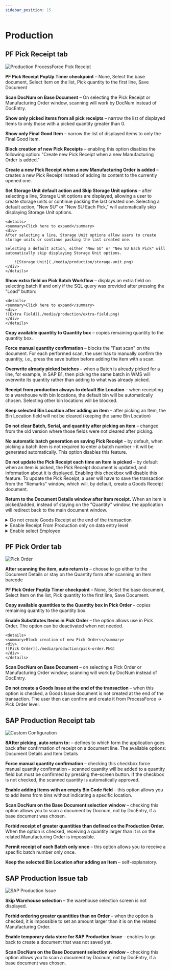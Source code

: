 ```yaml
---
sidebar_position: 15
---
```


# Production

## PF Pick Receipt tab

![Production ProcessForce Pick Receipt](./media/cc-production-pf-pick-receipt.webp)

**PF Pick Receipt PopUp Timer checkpoint** – None, Select the base document, Select Item on the list, Pick quantity to the first line, Save Document

**Scan DocNum on Base Document** – On selecting the Pick Receipt or Manufacturing Order window, scanning will work by DocNum instead of DocEntry.

**Show only picked items from all pick receipts** – narrow the list of displayed Items to only those with a picked quantity greater than 0.

**Show only Final Good Item** – narrow the list of displayed items to only the Final Good Item.

**Block creation of new Pick Receipts** – enabling this option disables the following option: "Create new Pick Receipt when a new Manufacturing Order is added."

**Create a new Pick Receipt when a new Manufacturing Order is added** – creates a new Pick Receipt Instead of adding its content to the currently opened one.

**Set Storage Unit default action and Skip Storage Unit options** – after selecting a line, Storage Unit options are displayed, allowing a user to create storage units or continue packing the last created one. Selecting a default action, "New SU" or "New SU Each Pick," will automatically skip displaying Storage Unit options.

    <details>
    <summary>Click here to expand</summary>
    <div>
    After selecting a line, Storage Unit options allow users to create storage units or continue packing the last created one.

    Selecting a default action, either "New SU" or "New SU Each Pick" will automatically skip displaying Storage Unit options.

        ![Storage Unit](./media/production/storage-unit.png)
    </div>
    </details>

**Show extra field on Pick Batch Workflow** – displays an extra field on selecting batch if and only if the SQL query was provided after pressing the "Load" button:

    <details>
    <summary>Click here to expand</summary>
    <div>
    ![Extra Field](./media/production/extra-field.png)
    </div>
    </details>

**Copy available quantity to Quantity box** – copies remaining quantity to the quantity box.

**Force manual quantity confirmation** – blocks the "Fast scan" on the document. For each performed scan, the user has to manually confirm the quantity, i.e., press the save button before adding the item with a scan.

**Overwrite already picked batches** – when a Batch is already picked for a line, for example, in SAP B1, then picking the same batch in WMS will overwrite its quantity rather than adding to what was already picked.

**Receipt from production always to default Bin Location** – when receipting to a warehouse with bin locations, the default bin will be automatically chosen. Selecting other bin locations will be blocked.

**Keep selected Bin Location after adding an item** – after picking an Item, the Bin Location field will not be cleared (keeping the same Bin Location)

**Do not clear Batch, Serial, and quantity after picking an item** – changed from the old version where those fields were not cleared after picking.

**No automatic batch generation on saving Pick Receipt** – by default, when picking a batch item is not required to enter a batch number – it will be generated automatically. This option disables this feature.

**Do not update the Pick Receipt each time an Item is picked** – by default when an item is picked, the Pick Receipt document is updated, and information about it is displayed. Enabling this checkbox will disable this feature. To update the Pick Receipt, a user will have to save the transaction from the "Remarks" window, which will, by default, create a Goods Receipt document.

**Return to the Document Details window after item receipt.** When an item is picked/added, instead of staying on the "Quantity" window, the application will redirect back to the main document window.

<details>
<summary>Do not create Goods Receipt at the end of the transaction</summary>
<div>

Pressing the Save to DB button on the "Remarks" window will not create a Goods Receipt document – allowing to create such a document from the SAP Business One level.
    ![Remarks Wndow](./media/production/remarks-window.png)

Enabling this option will disable the possibility of creating Storage Units on the Pick Receipt transaction, as creating the Goods Receipt document in SAP B1 will lead to a loss of information about the Storage Units. The Storage Units Options window will also be skipped.
</div>
</details>

<details>
<summary>Enable Receipt From Production only on data entry level</summary>
<div>

To create a Receipt From Production, i.e., a Goods Receipt document, the user has to enter the line and then press the right arrow to enter the Remarks window:

    ![Receipt from Production](./media/production/receipt-from-production.PNG)
</div>
</details>

<details>
<summary>Enable select Employee</summary>
<div>

When the checkbox is checked:

    ![Select Employee](./media/production/select-employee.PNG)
</div>
</details>

## PF Pick Order tab

![Pick Order](./media/custom-configuration-after-scanning.webp)

**After scanning the item, auto return to** – choose to go either to the Document Details or stay on the Quantity form after scanning an Item barcode

**PF Pick Order PopUp Timer checkpoint** – None, Select the base document, Select Item on the list, Pick quantity to the first line, Save Document.

**Copy available quantities to the Quantity box in Pick Order** – copies remaining quantity to the quantity box.

**Enable Substitutes Items in Pick Order** – the option allows use in Pick Order. The option can be deactivated when not needed.

    <details>
    <summary>Block creation of new Pick Orders</summary>
    <div>
    ![Pick Order](./media/production/pick-order.PNG)
    </div>
    </details>

**Scan DocNum on Base Document** – on selecting a Pick Order or Manufacturing Order window; scanning will work by DocNum instead of DocEntry.

**Do not create a Goods Issue at the end of the transaction** – when this option is checked, a Goods Issue document is not created at the end of the transaction. The user then can confirm and create it from ProcessForce → Pick Order level.

## SAP Production Receipt tab

![Custom Configuration](./media/custom-configuration-production-sap-production-receipt.webp)

**8After picking, auto return to:** – defines to which form the application goes back after confirmation of receipt on a document line. The available options: Document Details and Item Details

**Force manual quantity confirmation** – checking this checkbox force manual quantity confirmation – scanned quantity will be added to a quantity field but must be confirmed by pressing the–screen button. If the checkbox is not checked, the scanned quantity is automatically approved.

**Enable adding Items with an empty Bin Code field** – this option allows you to add items from bins without indicating a specific location.

**Scan DocNum on the Base Document selection window** – checking this option allows you to scan a document by Docnum, not by DocEntry, if a base document was chosen.

**Forbid receipt of greater quantities than defined on the Production Order.** When the option is checked, receiving a quantity larger than it is on the related Manufacturing Order is impossible.

**Permit receipt of each Batch only once** – this option allows you to receive a specific batch number only once.

**Keep the selected Bin Location after adding an Item** – self-explanatory.

## SAP Production Issue tab

![SAP Production Issue](./media/cc-sap-production-issue.webp)

**Skip Warehouse selection** – the warehouse selection screen is not displayed.

**Forbid ordering greater quantities than on Order** – when the option is checked, it is impossible to set an amount larger than it is on the related Manufacturing Order.

**Enable temporary data store for SAP Production Issue** – enables to go back to create a document that was not saved yet.

**Scan DocNum on the Base Document selection window** – checking this option allows you to scan a document by Docnum, not by DocEntry, if a base document was chosen.
